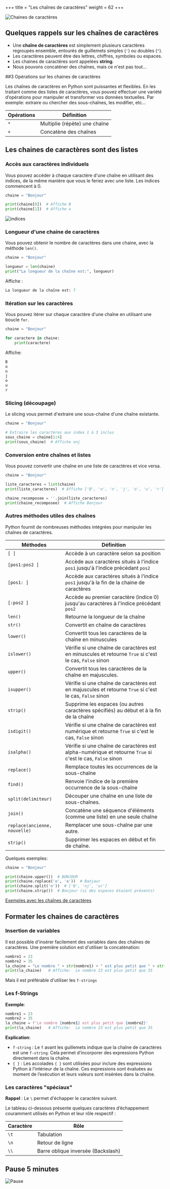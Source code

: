 +++
title = "Les chaînes de caractères"
weight =  62
+++

![Chaines de caractères](../chaines.jpeg?width=30vw)


## Quelques rappels sur les chaînes de caractères

- Une **chaîne de caractères** est simplement plusieurs caractères regroupés ensemble, entourés de guillemets simples (`'`) ou doubles (`"`).
- Les caractères peuvent être des lettres, chiffres, symboles ou espaces.
- Les chaines de caractères sont appelées **string**. 
- Nous pouvons concaténer des chaînes, mais ce n'est pas tout...
 
##3 Opérations sur les chaines de caractères

Les chaînes de caractères en Python sont puissantes et flexibles. En les traitant comme des listes de caractères, vous pouvez effectuer une variété d’opérations pour manipuler et transformer vos données textuelles. 
Par exemple: extraire ou chercher des sous-chaînes, les modifier, etc...


| Opérations | Définition |
| ---- | ----|
| `*` | Multiplie (répète) une chaîne |
| `+` | Concatène des chaînes |

## Les chaines de caractères sont des listes

### Accès aux caractères individuels

Vous pouvez accéder à chaque caractère d'une chaîne en utilisant des indices, de la même manière que vous le feriez avec une liste. Les indices commencent à 0.

```python
chaine = "Bonjour"

print(chaine[0])  # Affiche B
print(chaine[1])  # Affiche o
```

![indices](../chaine_01.png)

### Longueur d'une chaine de caractères

Vous pouvez obtenir le nombre de caractères dans une chaine, avec la méthode `len()`.

```python
chaine = "Bonjour"

longueur = len(chaine)
print("La longueur de la chaîne est:", longueur)
```

Affiche :
```python
La longueur de la chaîne est: 7
```

### Itération sur les caractères

Vous pouvez itérer sur chaque caractère d'une chaîne en utilisant une boucle `for`.

```python
chaine = "Bonjour"

for caractere in chaine:
    print(caractere)
```
Affiche:

```python
B
o
n
j
o
u
r
```

### Slicing (découpage)

Le slicing vous permet d'extraire une sous-chaîne d'une chaîne existante.

```python
chaine = "Bonjour"

# Extraire les caractères aux index 1 à 3 inclus
sous_chaine = chaine[1:4] 
print(sous_chaine)  # Affiche onj
```

### Conversion entre chaînes et listes

Vous pouvez convertir une chaîne en une liste de caractères et vice versa.

```python
chaine = "Bonjour"

liste_caracteres = list(chaine)
print(liste_caracteres)  # Affiche ['B', 'o', 'n', 'j', 'o', 'u', 'r']

chaine_recomposee = ''.join(liste_caracteres)
print(chaine_recomposee)  # Affiche Bonjour
```

### Autres méthodes utiles des chaînes

Python fournit de nombreuses méthodes intégrées pour manipuler les chaînes de caractères.

| Méthodes | Définition |
| ---- | ----|
| `[ ]` | Accède à un caractère selon sa position |
| `[pos1:pos2 ]` | Accède aux caractères situés à l'indice `pos1` jusqu'à l'indice précédant `pos2` |
| `[pos1: ]` | Accède aux caractères situés à l'indice `pos1` jusqu'à la fin de la chaine de caractères |
| `[:pos2 ]` | Accède au premier caractère (indice 0) jusqu'au caractères à l'indice précédant `pos2` |
| `len()` | Retourne la longueur de la chaîne |
| `str()` | Convertit en chaîne de caractères |
| `lower()` | Convertit tous les caractères de la chaîne en minuscules |
| `islower()` | Vérifie si une chaîne de caractères est en minuscules et retourne `True` si c'est le cas, `False` sinon |
| `upper()` | Convertit tous les caractères de la chaîne en majuscules. |
| `isupper()` | Vérifie si une chaîne de caractères est en majuscules et retourne `True` si c'est le cas, `False` sinon |
| `strip()` | Supprime les espaces (ou autres caractères spécifiés) au début et à la fin de la chaîne |
| `isdigit()` | Vérifie si une chaîne de caractères est numérique et retourne `True` si c'est le cas, `False` sinon |
| `isalpha()` | Vérifie si une chaîne de caractères est alpha-numérique et retourne `True` si c'est le cas, `False` sinon |
| `replace()` | Remplace toutes les occurrences de la sous-chaîne |
| `find()` | Renvoie l'indice de la première occurrence de la sous-chaîne |
| `split(delimiteur)` | Découper une chaîne en une liste de sous-chaînes.|
| `join()` | Concatène une séquence d'éléments (comme une liste) en une seule chaîne |
| `replace(ancienne, nouvelle)` | Remplacer une sous-chaîne par une autre.|
| `strip()` | Supprimer les espaces en début et fin de chaîne.|

Quelques exemples: 

```python
chaine = "Bonjour"

print(chaine.upper())  # BONJOUR
print(chaine.replace('o', 'a'))  # Banjaur
print(chaine.split('o'))  # ['B', 'nj', 'ur']
print(chaine.strip())  # Bonjour (si des espaces étaient présents)
```
[Exemples avec les chaînes de caractères](../exemples_caracteres.ipynb)

## Formater les chaines de caractères

### Insertion de variables

Il est possible d'insérer facilement des variables dans des chaînes de caractères.
Une première solution est d'utiliser la concaténation:

```python
nombre1 = 23
nombre2 = 35
la_chaine = "Le nombre " + str(nombre1) + " est plus petit que " + str(nombre2)
print(la_chaine)   # Affiche:  Le nombre 23 est plus petit que 35
```

Mais il est préférable d'utiliser les `f-strings`

### Les f-Strings

**Exemple**:

```python
nombre1 = 23
nombre2 = 35
la_chaine = f'Le nombre {nombre1} est plus petit que {nombre2}'
print(la_chaine)   # Affiche:  Le nombre 23 est plus petit que 35
```

**Explication**:

- `f-string` : Le `f` avant les guillemets indique que la chaîne de caractères est une `f-string`. Cela permet d’incorporer des expressions Python directement dans la chaîne.
- `{ }` : Les accolades `{ }` sont utilisées pour inclure des expressions Python à l’intérieur de la chaîne. Ces expressions sont évaluées au moment de l’exécution et leurs valeurs sont insérées dans la chaîne.

### Les caractères "spéciaux"

**Rappel** : Le `\` permet d'échapper le caractère suivant.

Le tableau ci-dessous présente quelques caractères d’échappement couramment utilisés en Python et leur rôle respectif :

| Caractère |  Rôle|
| --- | --- |
| `\t` | Tabulation |
| `\n` | Retour de ligne |
| `\\` | Barre oblique inversée (Backslash) |

## Pause 5 minutes

![Pause](../pause.jpg?width=25vw)
